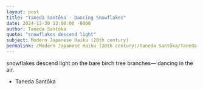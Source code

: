 ```yaml
---
layout: post
title: "Taneda Santōka - Dancing Snowflakes"
date: 2024-12-30 12:00:00 -0000
author: Taneda Santōka
quote: "snowflakes descend light"
subject: Modern Japanese Haiku (20th century)
permalink: /Modern Japanese Haiku (20th century)/Taneda Santōka/Taneda Santōka - Dancing Snowflakes
---
```


snowflakes descend light
on the bare birch tree branches—
dancing in the air.

- Taneda Santōka
